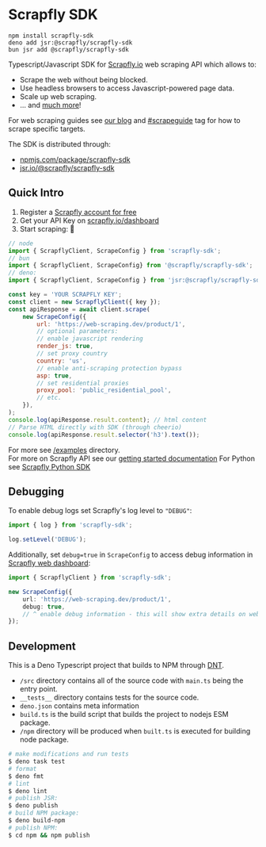 # Scrapfly SDK

`npm install scrapfly-sdk`  
`deno add jsr:@scrapfly/scrapfly-sdk`  
`bun jsr add @scrapfly/scrapfly-sdk`  

Typescript/Javascript SDK for [Scrapfly.io](https://scrapfly.io/) web scraping API which allows to:

-   Scrape the web without being blocked.
-   Use headless browsers to access Javascript-powered page data.
-   Scale up web scraping.
-   ... and [much more](https://scrapfly.io/docs/scrape-api/getting-started)!

For web scraping guides see [our blog](https://scrapfly.io/blog/) and [#scrapeguide](https://scrapfly.io/blog/tag/scrapeguide/) tag for how to scrape specific targets.

The SDK is distributed through:
- [npmjs.com/package/scrapfly-sdk](https://www.npmjs.com/package/scrapfly-sdk)
- [jsr.io/@scrapfly/scrapfly-sdk](https://jsr.io/@scrapfly/scrapfly-sdk)

## Quick Intro

1. Register a [Scrapfly account for free](https://scrapfly.io/register)
2. Get your API Key on [scrapfly.io/dashboard](https://scrapfly.io/dashboard)
3. Start scraping: 🚀

```javascript
// node 
import { ScrapflyClient, ScrapeConfig } from 'scrapfly-sdk';
// bun
import { ScrapflyClient, ScrapeConfig} from '@scrapfly/scrapfly-sdk';
// deno: 
import { ScrapflyClient, ScrapeConfig } from 'jsr:@scrapfly/scrapfly-sdk';

const key = 'YOUR SCRAPFLY KEY';
const client = new ScrapflyClient({ key });
const apiResponse = await client.scrape(
    new ScrapeConfig({
        url: 'https://web-scraping.dev/product/1',
        // optional parameters:
        // enable javascript rendering
        render_js: true,
        // set proxy country
        country: 'us',
        // enable anti-scraping protection bypass
        asp: true,
        // set residential proxies
        proxy_pool: 'public_residential_pool',
        // etc.
    }),
);
console.log(apiResponse.result.content); // html content
// Parse HTML directly with SDK (through cheerio)
console.log(apiResponse.result.selector('h3').text());
```

For more see [/examples](/examples/) directory.  
For more on Scrapfly API see our [getting started documentation](https://scrapfly.io/docs/scrape-api/getting-started)
For Python see [Scrapfly Python SDK](https://github.com/scrapfly/python-scrapfly)

## Debugging

To enable debug logs set Scrapfly's log level to `"DEBUG"`:

```javascript
import { log } from 'scrapfly-sdk';

log.setLevel('DEBUG');
```

Additionally, set `debug=true` in `ScrapeConfig` to access debug information in [Scrapfly web dashboard](https://scrapfly.io/dashboard):

```typescript
import { ScrapflyClient } from 'scrapfly-sdk';

new ScrapeConfig({
    url: 'https://web-scraping.dev/product/1',
    debug: true,
    // ^ enable debug information - this will show extra details on web dashboard
});
```

## Development

This is a Deno Typescript project that builds to NPM through [DNT](https://github.com/denoland/dnt).

- `/src` directory contains all of the source code with `main.ts` being the entry point.
- `__tests__` directory contains tests for the source code.
- `deno.json` contains meta information
- `build.ts` is the build script that builds the project to nodejs ESM package.
- `/npm` directory will be produced when `built.ts` is executed for building node package.

```bash
# make modifications and run tests
$ deno task test
# format
$ deno fmt
# lint
$ deno lint
# publish JSR:
$ deno publish
# build NPM package:
$ deno build-npm
# publish NPM:
$ cd npm && npm publish
```